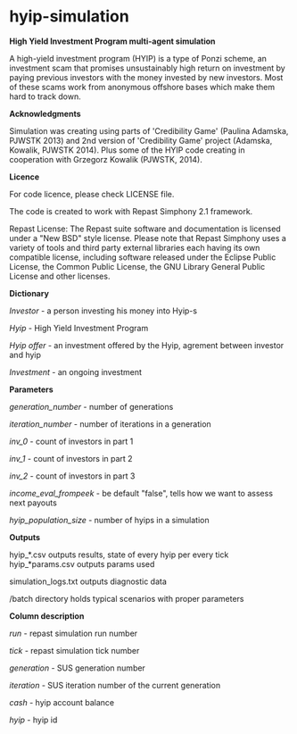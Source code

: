 hyip-simulation
===============

**High Yield Investment Program multi-agent simulation**

A high-yield investment program (HYIP) is a type of Ponzi scheme, an investment scam that promises unsustainably high return on investment by paying previous investors with the money invested by new investors. Most of these scams work from anonymous offshore bases which make them hard to track down.

**Acknowledgments**

Simulation was creating using parts of 'Credibility Game' (Paulina Adamska, PJWSTK 2013) and 2nd version of 'Credibility Game' project (Adamska, Kowalik, PJWSTK 2014). Plus some of the HYIP code creating in cooperation with Grzegorz Kowalik (PJWSTK, 2014).

**Licence**

For code licence, please check LICENSE file.

The code is created to work with Repast Simphony 2.1 framework.

Repast License: The Repast suite software and documentation is licensed under a "New BSD" style license. Please note that Repast Simphony uses a variety of tools and third party external libraries each having its own compatible license, including software released under the Eclipse Public License, the Common Public License, the GNU Library General Public License and other licenses.

**Dictionary**

*Investor* - a person investing his money into Hyip-s

*Hyip* - High Yield Investment Program

*Hyip offer* - an investment offered by the Hyip, agrement between investor and hyip

*Investment* - an ongoing investment

**Parameters**

*generation_number* - number of generations

*iteration_number* - number of iterations in a generation

*inv_0* - count of investors in part 1

*inv_1* - count of investors in part 2

*inv_2* - count of investors in part 3

*income_eval_frompeek* - be default "false", tells how we want to assess next payouts

*hyip_population_size* - number of hyips in a simulation

**Outputs**

hyip_*.csv outputs results, state of every hyip per every tick
hyip_*params.csv outputs params used

simulation_logs.txt outputs diagnostic data

/batch directory holds typical scenarios with proper parameters

**Column description**

*run* - repast simulation run number

*tick* - repast simulation tick number

*generation* - SUS generation number

*iteration* - SUS iteration number of the current generation

*cash* - hyip account balance

*hyip* - hyip id
